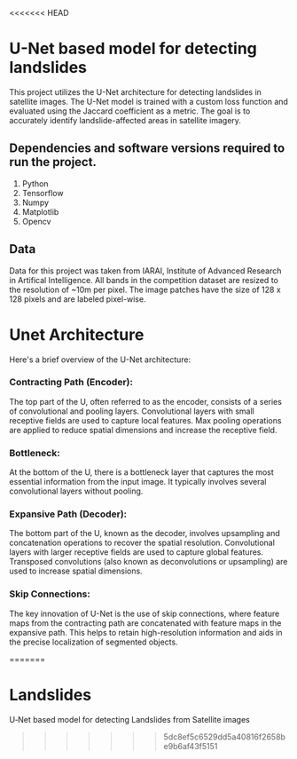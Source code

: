 <<<<<<< HEAD
# U-Net based model for detecting landslides
This project utilizes the U-Net architecture for detecting landslides in satellite images. The U-Net model is trained with a custom loss function and evaluated using the Jaccard coefficient as a metric. 
The goal is to accurately identify landslide-affected areas in satellite imagery.
## Dependencies and software versions required to run the project. 
1. Python
2. Tensorflow
3. Numpy
4. Matplotlib
5. Opencv
## Data
Data for this project was taken from IARAI, Institute of Advanced Research in Artifical Intelligence.
All bands in the competition dataset are resized to the resolution of ~10m per pixel. The image patches have the size of 128 x 128 pixels and are labeled pixel-wise.
# Unet Architecture
Here's a brief overview of the U-Net architecture:

### Contracting Path (Encoder):
The top part of the U, often referred to as the encoder, consists of a series of convolutional and pooling layers.
Convolutional layers with small receptive fields are used to capture local features.
Max pooling operations are applied to reduce spatial dimensions and increase the receptive field.

### Bottleneck:
At the bottom of the U, there is a bottleneck layer that captures the most essential information from the input image.
It typically involves several convolutional layers without pooling.

### Expansive Path (Decoder):
The bottom part of the U, known as the decoder, involves upsampling and concatenation operations to recover the spatial resolution.
Convolutional layers with larger receptive fields are used to capture global features.
Transposed convolutions (also known as deconvolutions or upsampling) are used to increase spatial dimensions.

### Skip Connections:
The key innovation of U-Net is the use of skip connections, where feature maps from the contracting path are concatenated with feature maps in the expansive path.
This helps to retain high-resolution information and aids in the precise localization of segmented objects.





=======
# Landslides
U‐Net based model for detecting Landslides from Satellite images
>>>>>>> 5dc8ef5c6529dd5a40816f2658be9b6af43f5151
